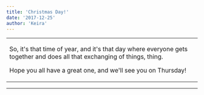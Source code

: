 ```yaml
---
title: 'Christmas Day!'
date: '2017-12-25'
author: 'Keira'
---
```


<div>
<!-- Main content here -->
<table border="0" class="post"><tbody><tr><td>
   
   <div class="post_body">
       <p>So, it's that time of year, and it's that day where everyone gets together and does all that exchanging of things, thing.</p><p>Hope you all have a great one, and we'll see you on Thursday!</p>
   </div>
   </td></tr>
   </tbody></table><hr><table style="width:100%; border:0;" class="comment_table"><tbody></tbody></table>
<!-- End main content -->
              </div>

